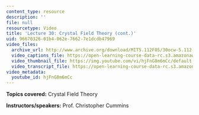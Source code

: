 ```yaml
---
content_type: resource
description: ''
file: null
resourcetype: Video
title: 'Lecture 30: Crystal Field Theory (cont.)'
uid: 96670326-01b4-062e-7662-7e1dcdb47969
video_files:
  archive_url: http://www.archive.org/download/MIT5.112F05/30ocw-5.112-28nov2005-220k.mp4
  video_captions_file: https://open-learning-course-data-rc.s3.amazonaws.com/5-112-principles-of-chemical-science-fall-2005/1d43c7a3cd4d53188d9b7f0af51a6ec3_hjFnG8m6mCc.vtt
  video_thumbnail_file: https://img.youtube.com/vi/hjFnG8m6mCc/default.jpg
  video_transcript_file: https://open-learning-course-data-rc.s3.amazonaws.com/5-112-principles-of-chemical-science-fall-2005/b108ff2f9b880a9a018225a8d0676d97_hjFnG8m6mCc.pdf
video_metadata:
  youtube_id: hjFnG8m6mCc
---
```


**Topics covered:** Crystal Field Theory

**Instructors/speakers:** Prof. Christopher Cummins